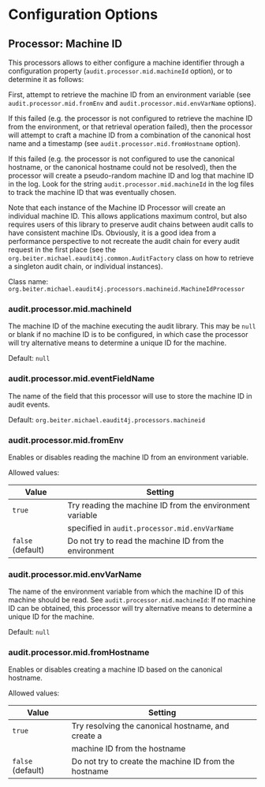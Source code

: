 # Configuration Options

## Processor: Machine ID

This processors allows to either configure a machine identifier through
a configuration property (`audit.processor.mid.machineId` option), or
to determine it as follows:

First, attempt to retrieve the machine ID from an environment variable
(see `audit.processor.mid.fromEnv` and `audit.processor.mid.envVarName`
options).

If this failed (e.g. the processor is not configured to retrieve the machine
ID from the environment, or that retrieval operation failed), then the
processor will attempt to craft a machine ID from a combination of the
canonical host name and a timestamp (see `audit.processor.mid.fromHostname`
option).

If this failed (e.g. the processor is not configured to use the canonical
hostname, or the canonical hostname could not be resolved), then the processor
will create a pseudo-random machine ID and log that machine ID in the log.
Look for the string `audit.processor.mid.machineId` in the log files to track
the machine ID that was eventually chosen.

Note that each instance of the Machine ID Processor will create an individual
machine ID. This allows applications maximum control, but also requires users
of this library to preserve audit chains between audit calls to have consistent
machine IDs. Obviously, it is a good idea from a performance perspective to not
recreate the audit chain for every audit request in the first place (see the
`org.beiter.michael.eaudit4j.common.AuditFactory` class on how to retrieve a
singleton audit chain, or individual instances).

Class name: `org.beiter.michael.eaudit4j.processors.machineid.MachineIdProcessor`

### audit.processor.mid.machineId

The machine ID of the machine executing the audit library. This may be `null`
or blank if no machine ID is to be configured, in which case the processor
will try alternative means to determine a unique ID for the machine.

Default: `null`

### audit.processor.mid.eventFieldName

The name of the field that this processor will use to store the machine ID in
audit events.

Default: `org.beiter.michael.eaudit4j.processors.machineid`

### audit.processor.mid.fromEnv

Enables or disables reading the machine ID from an environment variable.

Allowed values:

| Value             | Setting                                                  |
|-------------------|----------------------------------------------------------|
| `true`            | Try reading the machine ID from the environment variable |
|                   | specified in `audit.processor.mid.envVarName`            |
| `false` (default) | Do not try to read the machine ID from the environment   |


### audit.processor.mid.envVarName

The name of the environment variable from which the machine ID of this machine
should be read. See `audit.processor.mid.machineId`: If no machine ID can be
obtained, this processor will try alternative means to determine a unique ID for
the machine.

Default: `null`

### audit.processor.mid.fromHostname

Enables or disables creating a machine ID based on the canonical hostname.

Allowed values:

| Value             | Setting                                               |
|-------------------|-------------------------------------------------------|
| `true`            | Try resolving the canonical hostname, and create a    |
|                   | machine ID from the hostname                          |
| `false` (default) | Do not try to create the machine ID from the hostname |
